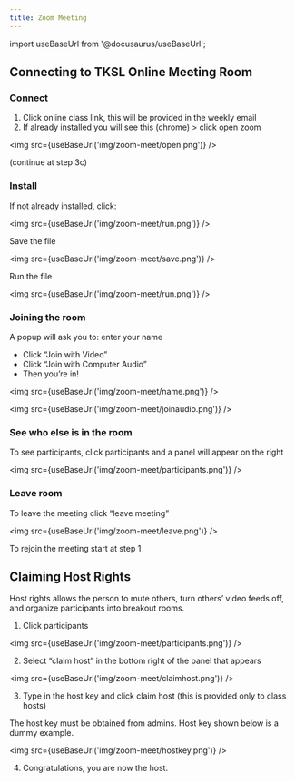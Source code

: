 ```yaml
---
title: Zoom Meeting
---
```


import useBaseUrl from '@docusaurus/useBaseUrl';

## Connecting to TKSL Online Meeting Room

### Connect

1. Click online class link, this will be provided in the weekly email
2. If already installed you will see this (chrome) > click open zoom

<img src={useBaseUrl('img/zoom-meet/open.png')} />

(continue at step 3c)

### Install

If not already installed, click:

<img src={useBaseUrl('img/zoom-meet/run.png')} />

Save the file

<img src={useBaseUrl('img/zoom-meet/save.png')} />

Run the file

<img src={useBaseUrl('img/zoom-meet/run.png')} />

### Joining the room

A popup will ask you to: enter your name

- Click “Join with Video”
- Click “Join with Computer Audio”
- Then you’re in!

<img src={useBaseUrl('img/zoom-meet/name.png')} />

<img src={useBaseUrl('img/zoom-meet/joinaudio.png')} />

### See who else is in the room

To see participants, click participants and a panel will appear on the right

<img src={useBaseUrl('img/zoom-meet/participants.png')} />

### Leave room

To leave the meeting click “leave meeting”

<img src={useBaseUrl('img/zoom-meet/leave.png')} />

To rejoin the meeting start at step 1

## Claiming Host Rights

Host rights allows the person to mute others, turn others’ video feeds off, and organize participants into breakout rooms.

1. Click participants

<img src={useBaseUrl('img/zoom-meet/participants.png')} />

2. Select “claim host” in the bottom right of the panel that appears

<img src={useBaseUrl('img/zoom-meet/claimhost.png')} />

3. Type in the host key and click claim host (this is provided only to class hosts)

The host key must be obtained from admins. Host key shown below is a dummy example.

<img src={useBaseUrl('img/zoom-meet/hostkey.png')} />

4. Congratulations, you are now the host.
